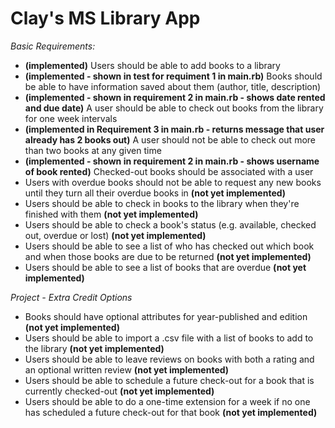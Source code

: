 Clay's MS Library App
=====================

*Basic Requirements:*

+ __(implemented)__ Users should be able to add books to a library
+ __(implemented - shown in test for requiment 1 in main.rb)__ Books should be able to have information saved about them (author, title, description)
+ __(implemented - shown in requirement 2 in main.rb - shows date rented and due date)__ A user should be able to check out books from the library for one week intervals
+ __(implemented in Requirement 3 in main.rb - returns message that user already has 2 books out)__  A user should not be able to check out more than two books at any given time 
+ __(implemented - shown in requirement 2 in main.rb - shows username of book rented)__ Checked-out books should be associated with a user
+ Users with overdue books should not be able to request any new books until they turn all their overdue books in __(not yet implemented)__
+ Users should be able to check in books to the library when they're finished with them __(not yet implemented)__
+ Users should be able to check a book's status (e.g. available, checked out, overdue or lost) __(not yet implemented)__
+ Users should be able to see a list of who has checked out which book and when those books are due to be returned __(not yet implemented)__
+ Users should be able to see a list of books that are overdue __(not yet implemented)__


*Project - Extra Credit Options*
+ Books should have optional attributes for year-published and edition __(not yet implemented)__
+ Users should be able to import a .csv file with a list of books to add to the library __(not yet implemented)__
+ Users should be able to leave reviews on books with both a rating and an optional written review __(not yet implemented)__
+ Users should be able to schedule a future check-out for a book that is currently checked-out __(not yet implemented)__
+ Users should be able to do a one-time extension for a week if no one has scheduled a future check-out for that book __(not yet implemented)__